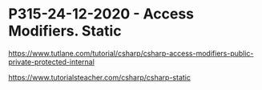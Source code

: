 # P315-24-12-2020 - Access Modifiers. Static

https://www.tutlane.com/tutorial/csharp/csharp-access-modifiers-public-private-protected-internal

https://www.tutorialsteacher.com/csharp/csharp-static
